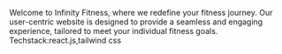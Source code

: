 
Welcome to Infinity Fitness, where we redefine your fitness journey. Our user-centric website is designed to provide a seamless and engaging experience, tailored to meet your individual fitness goals.
Techstack:react.js,tailwind css
